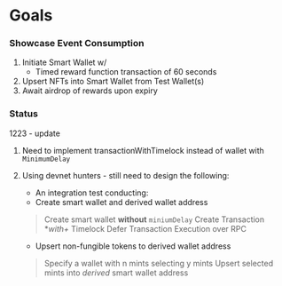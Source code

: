 # Goals


### Showcase Event Consumption

1) Initiate Smart Wallet w/
    - Timed reward function transaction of 60 seconds
2) Upsert NFTs into Smart Wallet from Test Wallet(s)
3) Await airdrop of rewards upon expiry

### Status

1223 - update

1) Need to implement transactionWithTimelock instead of wallet with `MinimumDelay`
2) Using devnet hunters - still need to design the following:

    - An integration test conducting:
    * Create smart wallet and derived wallet address
    > Create smart wallet **without** `miniumDelay`
    > Create Transaction **with+* Timelock
    > Defer Transaction Execution over RPC

    * Upsert non-fungible tokens to derived wallet address
    > Specify a wallet with n mints selecting y mints
    > Upsert selected mints into _derived_ smart wallet address
